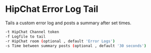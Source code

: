 # HipChat Error Log Tail

Tails a custom error log and posts a summary after set times.

```bash
-t HipChat Channel token
-f Logfile to tail
-r HipChat room (optional , default 'Error Logs')
-s Time between summary posts (optional , default '30 seconds')
```
